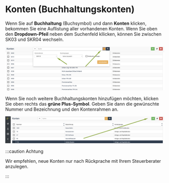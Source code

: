 # Konten (Buchhaltungskonten)

Wenn Sie auf **Buchhaltung** (Buchsymbol) und dann **Konten** klicken, bekommen Sie eine Auflistung aller vorhandenen Konten.
Wenn Sie oben den **Dropdown-Pfeil** neben dem Suchenfeld kllicken, können Sie zwischen SK03 und SKR04 wechseln. 

![](../../static/img/Buchhaltung/konten1.png)  

Wenn Sie noch weitere Buchhaltungskonten hinzufügen möchten, klicken Sie oben rechts das **grüne Plus-Symbol**. Geben Sie 
dann die gewünschte Nummer und Bezeichnung und den Kontenrahmen an.  

![](../../static/img/Buchhaltung/konten2.png)

:::caution Achtung  

Wir empfehlen, neue Konten nur nach Rückprache mit Ihrem Steuerberater anzulegen.  

:::